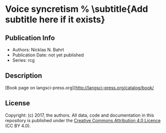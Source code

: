 # Voice syncretism % \subtitle{Add subtitle here if it exists}
## Publication Info
- Authors: Nicklas N. Bahrt
- Publication Date: not yet published
- Series: rcg
## Description
[Book page on langsci-press.org](http://langsci-press.org/catalog/book/
## License
Copyright: (c) 2017, the authors.
All data, code and documentation in this repository is published under the [Creative Commons Attribution 4.0 Licence](http://creativecommons.org/licenses/by/4.0/) (CC BY 4.0).
